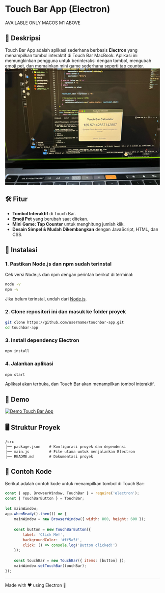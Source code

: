 # Touch Bar App (Electron)
AVAILABLE ONLY MACOS M1 ABOVE

## 📌 Deskripsi
Touch Bar App adalah aplikasi sederhana berbasis **Electron** yang menampilkan tombol interaktif di Touch Bar MacBook. Aplikasi ini memungkinkan pengguna untuk berinteraksi dengan tombol, mengubah emoji pet, dan memainkan mini game sederhana seperti tap counter.
![Tampilan Touch Bar](touchbar-preview.jpg)

## 🛠️ Fitur
- **Tombol Interaktif** di Touch Bar.
- **Emoji Pet** yang berubah saat ditekan.
- **Mini Game: Tap Counter** untuk menghitung jumlah klik.
- **Desain Simpel & Mudah Dikembangkan** dengan JavaScript, HTML, dan CSS.

## 🚀 Instalasi
### 1. Pastikan **Node.js** dan **npm** sudah terinstal
Cek versi Node.js dan npm dengan perintah berikut di terminal:
```sh
node -v
npm -v
```
Jika belum terinstal, unduh dari [Node.js](https://nodejs.org/).

### 2. Clone repositori ini dan masuk ke folder proyek
```sh
git clone https://github.com/username/touchbar-app.git
cd touchbar-app
```

### 3. Install dependency Electron
```sh
npm install
```

### 4. Jalankan aplikasi
```sh
npm start
```
Aplikasi akan terbuka, dan Touch Bar akan menampilkan tombol interaktif.

## 🎥 Demo
[![Demo Touch Bar App](https://img.youtube.com/vi/YOUR_VIDEO_ID/0.jpg)](https://www.youtube.com/watch?v=YOUR_VIDEO_ID)



## 🖥️ Struktur Proyek
```
/src
│── package.json    # Konfigurasi proyek dan dependensi
│── main.js         # File utama untuk menjalankan Electron
│── README.md       # Dokumentasi proyek
```

## 📜 Contoh Kode
Berikut adalah contoh kode untuk menampilkan tombol di Touch Bar:
```javascript
const { app, BrowserWindow, TouchBar } = require('electron');
const { TouchBarButton } = TouchBar;

let mainWindow;
app.whenReady().then(() => {
    mainWindow = new BrowserWindow({ width: 800, height: 600 });
    
    const button = new TouchBarButton({
        label: 'Click Me!',
        backgroundColor: '#ff5a5f',
        click: () => console.log('Button clicked!')
    });
    
    const touchBar = new TouchBar({ items: [button] });
    mainWindow.setTouchBar(touchBar);
});
```


---
Made with ❤️ using Electron 🚀

